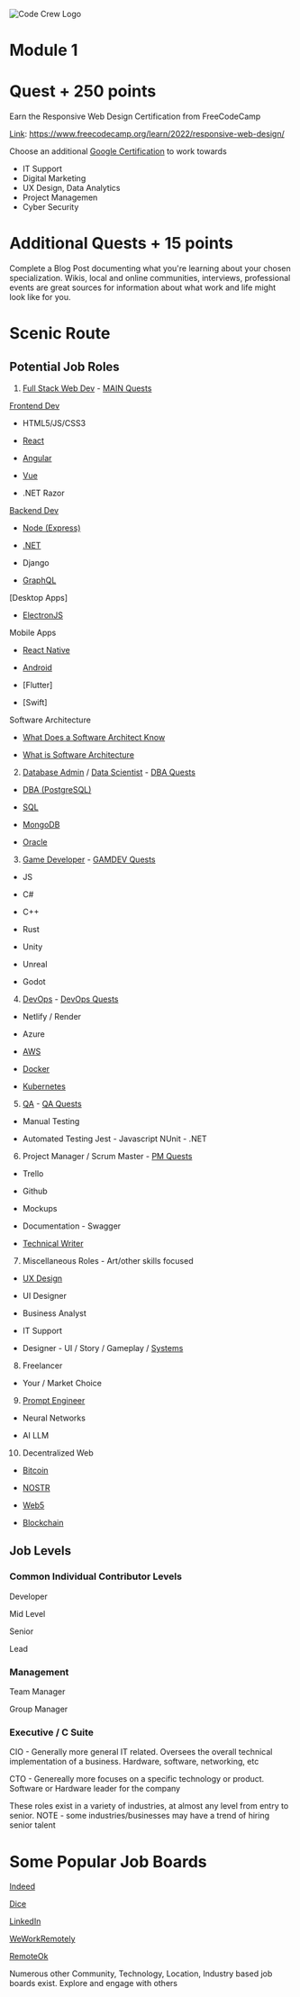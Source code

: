 ![Code Crew Logo](/Imgs/codecrewlogo.png  "image_tooltip")

# Module 1

# Quest + 250 points

Earn the Responsive Web Design Certification from FreeCodeCamp 

[Link](https://www.freecodecamp.org/learn/2022/responsive-web-design/): https://www.freecodecamp.org/learn/2022/responsive-web-design/

Choose an additional [Google Certification](https://grow.google/certificates/) to work towards 
- IT Support
- Digital Marketing
- UX Design, Data Analytics
- Project Managemen
- Cyber Security

# Additional Quests + 15 points

Complete a Blog Post documenting what you're learning about your chosen specialization. 
Wikis, local and online communities, interviews, professional events are great sources for information about what work and life might look like for you. 


# Scenic Route

## Potential Job Roles

1) [Full Stack Web Dev](https://roadmap.sh/full-stack) - [MAIN Quests](/Side_Quests/Module_1/MAIN/)

[Frontend Dev](https://roadmap.sh/frontend)

- HTML5/JS/CSS3

- [React](https://roadmap.sh/react)

- [Angular](https://roadmap.sh/angular)

- [Vue](https://roadmap.sh/vue)

- .NET Razor

[Backend Dev](https://roadmap.sh/backend)

- [Node (Express)](https://roadmap.sh/nodejs)

- [.NET](https://roadmap.sh/aspnet-core)

- Django

- [GraphQL](https://roadmap.sh/graphql)

[Desktop Apps]

- [ElectronJS](https://www.electronjs.org/)

Mobile Apps

- [React Native](https://roadmap.sh/react-native)

- [Android](https://roadmap.sh/android)

- [Flutter]

- [Swift]

Software Architecture

- [What Does a Software Architect Know](https://roadmap.sh/software-architect)

- [What is Software Architecture](https://roadmap.sh/software-design-architecture)
    

2) [Database Admin](https://roadmap.sh/postgresql-dba) / [Data Scientist](https://roadmap.sh/ai-data-scientist) - [DBA Quests](/Side_Quests/Module_1/DBA/)

- [DBA (PostgreSQL)](https://roadmap.sh/postgresql-dba)

- [SQL](https://roadmap.sh/sql)

- [MongoDB](https://roadmap.sh/mongodb)

- [Oracle](https://docs.oracle.com/en/database/oracle/oracle-database/21/cncpt/introduction-to-oracle-database.html#GUID-A42A6EF0-20F8-4F4B-AFF7-09C100AE581E)

3) [Game Developer](https://roadmap.sh/game-developer) - [GAMDEV Quests](/Side_Quests/Module_1/GAMEDEV/)

- JS

- C#

- C++

- Rust

- Unity

- Unreal

- Godot

4) [DevOps](https://roadmap.sh/devops) - [DevOps Quests](/Side_Quests/Module_1/DEVOPS/)

- Netlify / Render

- Azure

- [AWS](https://roadmap.sh/best-practices/aws)

- [Docker](https://roadmap.sh/docker)

- [Kubernetes](https://roadmap.sh/kubernetes)

5) [QA](https://roadmap.sh/qa) - [QA Quests](/Side_Quests/Module_1/QA/)

- Manual Testing

- Automated Testing
    Jest - Javascript
    NUnit - .NET

6) Project Manager / Scrum Master - [PM Quests](/Side_Quests/Module_1/PM/)

- Trello

- Github

- Mockups

- Documentation - Swagger

- [Technical Writer](https://roadmap.sh/technical-writer)

7) Miscellaneous Roles - Art/other skills focused 

- [UX Design](https://roadmap.sh/ux-design)

- UI Designer

- Business Analyst

- IT Support

- Designer - UI / Story / Gameplay / [Systems](https://roadmap.sh/design-system)

8) Freelancer

- Your / Market Choice

9) [Prompt Engineer](https://roadmap.sh/prompt-engineering)

- Neural Networks

- AI LLM


10) Decentralized Web

- [Bitcoin]()

- [NOSTR]()

- [Web5]()

- [Blockchain](https://roadmap.sh/blockchain)

## Job Levels

### Common Individual Contributor Levels

Developer

Mid Level

Senior

Lead

### Management 

Team Manager

Group Manager

### Executive / C Suite

CIO - Generally more general IT related. Oversees the overall technical implementation of a business. Hardware, software, networking, etc

CTO - Genereally more focuses on a specific technology or product. Software or Hardware leader for the company



These roles exist in a variety of industries, at almost any level from entry to senior.
NOTE - some industries/businesses may have a trend of hiring senior talent

# Some Popular Job Boards

[Indeed](https://www.indeed.com/)

[Dice](https://www.dice.com/)

[LinkedIn](https://www.linkedin.com/)

[WeWorkRemotely](https://weworkremotely.com/)

[RemoteOk](https://remoteok.com/)

Numerous other Community, Technology, Location, Industry based job boards exist. Explore and engage with others 


